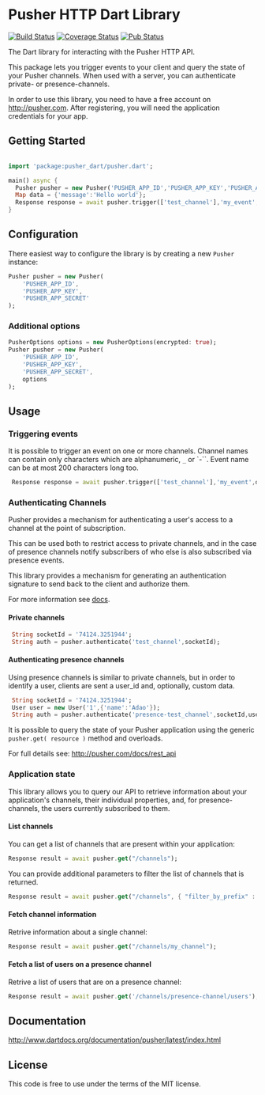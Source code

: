 # Pusher HTTP Dart Library 
[![Build Status](https://travis-ci.org/adaojunior/pusher.svg?branch=master)](https://travis-ci.org/adaojunior/pusher) [![Coverage Status](https://coveralls.io/repos/adaojunior/pusher/badge.svg?branch=master&service=github)](https://coveralls.io/github/adaojunior/pusher?branch=master) [![Pub Status](https://img.shields.io/pub/v/pusher.svg)](https://pub.dartlang.org/packages/pusher)

The Dart library for interacting with the Pusher HTTP API.

This package lets you trigger events to your client and query the state of your Pusher channels. When used with a server, you can authenticate private- or presence-channels.

In order to use this library, you need to have a free account on <http://pusher.com>. After registering, you will need the application credentials for your app.

## Getting Started

```dart

import 'package:pusher_dart/pusher.dart';

main() async {
  Pusher pusher = new Pusher('PUSHER_APP_ID','PUSHER_APP_KEY','PUSHER_APP_SECRET');
  Map data = {'message':'Hello world'};
  Response response = await pusher.trigger(['test_channel'],'my_event',data);
}

```

## Configuration

There easiest way to configure the library is by creating a new `Pusher` instance:

```dart
Pusher pusher = new Pusher(
    'PUSHER_APP_ID',
    'PUSHER_APP_KEY',
    'PUSHER_APP_SECRET'
);
```
### Additional options
```dart
PusherOptions options = new PusherOptions(encrypted: true);
Pusher pusher = new Pusher(
    'PUSHER_APP_ID',
    'PUSHER_APP_KEY',
    'PUSHER_APP_SECRET',
    options
);
```

## Usage

### Triggering events

It is possible to trigger an event on one or more channels. Channel names can contain only characters which are alphanumeric, `_` or `-``. Event name can be at most 200 characters long too.

```dart
 Response response = await pusher.trigger(['test_channel'],'my_event',data);
```

### Authenticating Channels

Pusher provides a mechanism for authenticating a user's access to a channel at the point of subscription.

This can be used both to restrict access to private channels, and in the case of presence channels notify subscribers of who else is also subscribed via presence events.

This library provides a mechanism for generating an authentication signature to send back to the client and authorize them.

For more information see [docs](http://pusher.com/docs/authenticating_users).

#### Private channels

```dart
 String socketId = '74124.3251944';
 String auth = pusher.authenticate('test_channel',socketId);
```

#### Authenticating presence channels

Using presence channels is similar to private channels, but in order to identify a user, clients are sent a user_id and, optionally, custom data.

```dart
 String socketId = '74124.3251944';
 User user = new User('1',{'name':'Adao'});
 String auth = pusher.authenticate('presence-test_channel',socketId,user);
```
It is possible to query the state of your Pusher application using the generic `pusher.get( resource )` method and overloads.

For full details see: <http://pusher.com/docs/rest_api>

### Application state

This library allows you to query our API to retrieve information about your application's channels, their individual properties, and, for presence-channels, the users currently subscribed to them.

#### List channels

You can get a list of channels that are present within your application:

```dart
Response result = await pusher.get("/channels");
```
You can provide additional parameters to filter the list of channels that is returned.

```dart
Response result = await pusher.get("/channels", { "filter_by_prefix" : "presence-" } );
```

#### Fetch channel information

Retrive information about a single channel:

```dart
Response result = await pusher.get("/channels/my_channel");
```
#### Fetch a list of users on a presence channel

Retrive a list of users that are on a presence channel:

```dart
Response result = await pusher.get('/channels/presence-channel/users');
```

## Documentation

http://www.dartdocs.org/documentation/pusher/latest/index.html

## License

This code is free to use under the terms of the MIT license.
